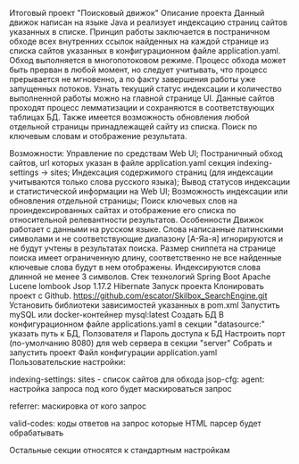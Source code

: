 Итоговый проект "Поисковый движок"
Описание проекта
Данный движок написан на языке Java и реализует индексацию страниц сайтов указанных в списке. Принцип работы заключается в постраничном обходе всех внутренних ссылок найденных на каждой странице из списка сайтов указанных в конфигурационном файле application.yaml. Обход выполняется в многопотоковом режиме. Процесс обхода может быть прерван в любой момент, но следует учитывать, что процесс прерывается не мгновенно, а по факту завершения работы уже запущенных потоков. Узнать текущий статус индексации и количество выполненной работы можно на главной странице UI. Данные сайтов проходят процесс лемматизации и сохраняются в соответствующих таблицах БД. Также имеется возможность обновления любой отдельной страницы принадлежащей сайту из списка. Поиск по ключевым словам и отображение результата.

Возможности:
Управление по средствам Web UI;
Постраничный обход сайтов, url которых указан в файле application.yaml секция indexing-settings -> sites;
Индексация содержимого страниц (для индексации учитываются только слова русского языка);
Вывод статусов индексации и статистической информации на Web UI;
Возможность индексации или обновления отдельной страницы;
Поиск ключевых слов на проиндексированных сайтах и отображение его списка по относительной релевантности результатов.
Особенности
Движок работает с данными на русском языке. Слова написанные латинскими символами и не соответствующие диапазону [А-Яа-я] игнорируются и не будут учтены в результатах поиска.
Размер сниппета на странице поиска имеет ограниченную длину, соответственно не все найденные ключевые слова будут в нем отображены.
Индексируются слова длинной не менее 3 символов.
Стек технологий
Spring Boot
Apache Lucene
lombook
Jsop 1.17.2
Hibernate
Запуск проекта
Клонировать проект с Github. https://github.com/escator/Skilbox_SearchEngine.git
Установить библиотеки зависимостей указанных в pom.xml
Запустить mySQL или docker-контейнер mysql:latest
Создать БД
В конфигурационном файле applications.yaml в секции "datasource:" указать путь к БД, Ползователя и Пароль доступа к БД
Настроить порт (по-умолчанию 8080) для web сервера в секции "server"
Собрать и запустить проект
Файл конфигурации application.yaml
Пользовательские настройки:

indexing-settings:
sites - список сайтов для обхода
jsop-cfg:
agent: настройка запроса под кого будет маскироваться запрос

referrer: маскировка от кого запрос

valid-codes: коды ответов на запрос которые HTML парсер будет обрабатывать

Остальные секции относятся к стандартным настройкам

